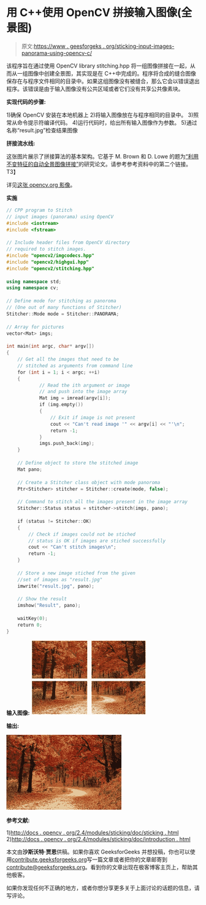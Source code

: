 # 用 C++使用 OpenCV 拼接输入图像(全景图)

> 原文:[https://www . geesforgeks . org/sticking-input-images-panorama-using-opencv-c/](https://www.geeksforgeeks.org/stitching-input-images-panorama-using-opencv-c/)

该程序旨在通过使用 OpenCV library stitching.hpp 将一组图像拼接在一起，从而从一组图像中创建全景图，其实现是在 C++中完成的。程序将合成的缝合图像保存在与程序文件相同的目录中。如果这组图像没有被缝合，那么它会以错误退出程序。该错误是由于输入图像没有公共区域或者它们没有共享公共像素块。

**实现代码的步骤:**

1)确保 OpenCV 安装在本地机器上
2)将输入图像放在与程序相同的目录中。
3)照常从命令提示符编译代码。
4)运行代码时，给出所有输入图像作为参数。
5)通过名称“result.jpg”检查结果图像

**拼接流水线:**

这张图片展示了拼接算法的基本架构。它基于 M. Brown 和 D. Lowe 的题为[“利用不变特征的自动全景图像拼接”](http://matthewalunbrown.com/papers/ijcv2007.pdf)的研究论文。请参考参考资料中的第二个链接。
T3】

详见[这张 opencv.org 影像](http://docs.opencv.org/2.4/_images/StitchingPipeline.jpg)。

**实施**

```cpp
// CPP program to Stitch
// input images (panorama) using OpenCV 
#include <iostream>
#include <fstream>

// Include header files from OpenCV directory
// required to stitch images.
#include "opencv2/imgcodecs.hpp"
#include "opencv2/highgui.hpp"
#include "opencv2/stitching.hpp"

using namespace std;
using namespace cv;

// Define mode for stitching as panoroma 
// (One out of many functions of Stitcher)
Stitcher::Mode mode = Stitcher::PANORAMA;

// Array for pictures
vector<Mat> imgs;

int main(int argc, char* argv[])
{
    // Get all the images that need to be 
    // stitched as arguments from command line 
    for (int i = 1; i < argc; ++i)
    {
            // Read the ith argument or image 
            // and push into the image array
            Mat img = imread(argv[i]);
            if (img.empty())
            {
                // Exit if image is not present
                cout << "Can't read image '" << argv[i] << "'\n";
                return -1;
            }
            imgs.push_back(img);
    }

    // Define object to store the stitched image
    Mat pano;

    // Create a Stitcher class object with mode panoroma
    Ptr<Stitcher> stitcher = Stitcher::create(mode, false);

    // Command to stitch all the images present in the image array
    Stitcher::Status status = stitcher->stitch(imgs, pano);

    if (status != Stitcher::OK)
    {
        // Check if images could not be stiched
        // status is OK if images are stiched successfully
        cout << "Can't stitch images\n";
        return -1;
    }

    // Store a new image stiched from the given 
    //set of images as "result.jpg"
    imwrite("result.jpg", pano);

    // Show the result
    imshow("Result", pano);

    waitKey(0);
    return 0;
}
```

**输入图像:**
![](img/c145844ac2e26ea666b6b429da184836.png)

**输出:**

![](img/76db2f544d5d2acc752d6ef30d66aca3.png)

**参考文献:**

1)[http://docs . opencv . org/2.4/modules/sticking/doc/sticking . html](http://docs.opencv.org/2.4/modules/stitching/doc/stitching.html)
2)[http://docs . opencv . org/2.4/modules/sticking/doc/introduction . html](http://docs.opencv.org/2.4/modules/stitching/doc/introduction.html)

本文由**沙斯沃特·贾恩**供稿。如果你喜欢 GeeksforGeeks 并想投稿，你也可以使用[contribute.geeksforgeeks.org](http://contribute.geeksforgeeks.org)写一篇文章或者把你的文章邮寄到 contribute@geeksforgeeks.org。看到你的文章出现在极客博客主页上，帮助其他极客。

如果你发现任何不正确的地方，或者你想分享更多关于上面讨论的话题的信息，请写评论。